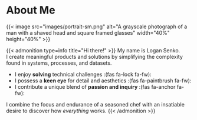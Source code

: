 # About Me

{{< image src="images/portrait-sm.png" alt="A grayscale photograph of a man with a shaved head and square framed glasses" width="40%" height="40%" >}}

{{< admonition type=info title="Hi there!" >}}
My name is Logan Senko.<br>
I create meaningful products and solutions by simplifying the complexity found in systems, processes, and datasets.
* I enjoy **solving** technical challenges :(fas fa-lock fa-fw):
* I possess a **keen eye** for detail and aesthetics :(fas fa-paintbrush fa-fw):
* I contribute a unique blend of **passion and inquiry** :(fas fa-anchor fa-fw):

I combine the focus and endurance of a seasoned chef with an insatiable desire to discover how *everything* works.
{{< /admonition >}}

